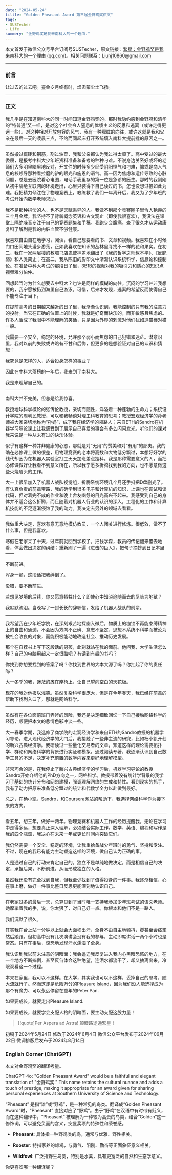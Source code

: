 ```yaml
---
date: "2024-05-24"
tiltle: "Golden Pheasant Award 第三届金野鸡奖供文"
tags: 
- SUSTecher
- Life
summery: "金野鸡奖是我来南科大的一个理由."
---
```


本文首发于微信公众号平台订阅号SUSTecher，原文链接：[繁星：金野鸡奖是我来南科大的一个理由 (qq.com)](https://mp.weixin.qq.com/s/MzKHQ2Q5rM58JHNsLchOXw)。相关问题联系：Liuhj10860@gmail.com

---

### 前言

让过去的过去吧。鎏金岁月终有时，烟囱蒙尘土飞扬。

---

### 正文

我几乎是在知道南科大的同一时间知道金野鸡奖的。那时我隐约感到金野鸡和清华的“特普通”奖一样，是对这个社会令人窒息的优绩主义的反思和逃离（或许走得更远一些）。对这种相对开放包容的风气，我有一种朦胧的向往，或许这就是我和父亲在最后一天的凌晨三点，不约而同起床打开系统填入南科大提前批的原因之一。

---

虽然搬过瓷砖和钢筋，割过油菜，我和父亲都认为我过得太顺了。高中受过的最大委屈，是报考中科大少年班资料准备和备考的种种刁难。不说身边关系好或坏的老师们大多明里暗里地反对，开文件的时候多少经受阴阳怪气和刁难，抑或是商人气息的校领导那种看拉磨的驴的眼光和施恩的语气。高一因为焦虑和遗传导致的心脏问题，总是去医院看心电图，电话手表里存的第一位是急诊的医生。那时的我刚刚从初中隔绝互联网的环境走出，心里只装得下自己读过的书，怎也没想过被如此为难。我把精力倾注在了物理竞赛上，教练教了我们一年离开后，我又为了少年班的考试开始向数学老师求助。

我不是那种拼命的人，也不是天赋秉异的人。我做不到那个竞赛圈子里令人艳羡的三个月金牌，我坚持不了背新概念英语和古文观止（即使我很喜欢），我没法在课堂上隔绝噪音专注于自己的竞赛题集和手稿。我跑步会腹痛，查了很久才从运动康复科了解到是我的内脏血管不够健康。

我喜欢自由自在地学习，阅读，看自己想要看的书、文章和视频。我喜欢在小时候门口田间地头漫步游荡，正如我喜欢在知识的丛林里寻找不一样的花和果实。在初二，我在一家两层楼的教培书店鬼使神差地翻出了《我的哲学之师叔本华》、《反脆弱》和人类简史；在高二，我从陈旧的影印文中渐渐认识系统科学、信息论和控制论。在准备中科大考试的那段日子里，3B1B的视频对我的吸引力和质心的知识点视频难分伯仲。

回想起当时为什么想要去中科大？也许是同样的模糊的向往。沉闷的学习并非我想要的，我宁愿被扔到海里自己游泳。可惜，后来才发现，逃离的希望反而使得自己不能专注于当下。

在提前高考的日期越来越近的日子里，我渐渐认识到，我能控制的只有我的注意力的投射。当它在正确的位置上的时候，我就是好奇而快乐的，而非敏感且焦虑的。许多人活成了我眼中不能理解的笑话，只是因为外界的刺激对他们犹如逗猫棒对猫一般。


我需要一个安全，稳定的环境，允许那个弱小而焦虑的自己犯错和迷茫。潜意识里，我对以前的失败或许略有不甘和后悔，但更多的是想验证对自己的认识和猜想：

我究竟是怎样的人，适合投身怎样的事业？

因此在中科大落榜的一年后，我来到了南科大。

我是来理解自己的。

---

南科大并不完美，但总是给我惊喜。

教授地球科学概论的张传伦教授，亲切而随性，洋溢着一种蓬勃的生命力；系统设计学院的周利民教授，可以和我畅谈对理工科教育的思考；教授宏观经济学的孙老师被大家亲切地称为“孙妈”，成了我在经济学的领路人；来自ETH的Sandro在机器学习导论课上让我感受到了展示自己喜爱的事会有多么闪闪发光。听他们的课对我来说是一种从未有过的快乐体验。

似乎有这样一种并非健康的心态，那就是对“无用”的赞美和对“有用”的鄙夷。我的确在必修课上做的很差，用物理竞赛的老本将高数和大物低分飘过，本想好好学的线代却因为在机器人实验室打工天天加班差点挂科。我是那种需要意义的人，而把必修课做好让我看不到意义所在，所以我宁愿多折腾找到我的方向，也不愿意做这些火烧眉头的工作。

大一上很早加入了机器人战队视觉组，折腾系统环境几个月还手抖把D盘删光了。有认真负责的前辈带路，我的确学到很多电子和计算机的知识，上课也在调试和读代码，但对着完不成的作业和晚上舍友幽怨的目光高兴不起来。我感受到自己的身体并不适合这么折腾，而且随着对机器人行业的认识的深入，工程化的工作和计算机技能的不足逐渐侵蚀了我的动力。我决定去另外的领域去看看。

---

我做重大决定，喜欢有意无意地模仿教员，一个人闭关进行修炼。很低效，做不了什么事，但是我喜欢。

寒假在老家呆了十天，过年前就回到学校了。把钱学森，教员的传记翻来覆去地看，体会做出决定的纠结；重新刷了一遍《进击的巨人》，把句子摘抄到日记本里——

不断前进。

浑身一颤，这段话把我绊倒了。

没错，要不断前进。

若想见梦境的后续，你又愿意牺牲什么？即使心中知晓追随而去的尽头为地狱？

我默默流泪。当晚写了一封长长的辞职信，发给了机器人战队的前辈。

---

我希望我在少年班学院，在深刻艰苦地探幽入微后，物质上的枷锁不再能束缚精神上的自由和通透，不会因为方向不正确、意志不坚定、思想不系统不科学而被沦为被社会改良的对象，而能积极能动地改造社会、推动历史发展。

那个在自荐书上写下这段话的男孩，此刻就站在我的面前。他问我，大学生活怎么样？自己的电脑用起来一定很酷吧？有读到有趣的书吗？

你找到你想要找到的答案了吗？你找到世界的大本大源了吗？你扛起了你的责任吗？

大一冬季的我，迷茫的瘫在座椅上，让自己望向空白的天花板。

现在的我对他报以浅笑。虽然复杂科学很庞大，但是在今年春天，我已经在前辈的帮助下找到入口了，那就是网络科学。


---

虽然有在各位面前班门弄斧的风险，我还是决定细致回忆一下自己接触网络科学的经历，顺便把本文的悲情色彩冲淡一些。

大一春季学期，我选修了商学院的宏观经济学和来自ETH的Sandro教授的机器学习导论。进入现代经济学的大门后，我接触了一些非主流的研究，比如杨小凯开创的新兴古典经济学。我研读过一些量化交易者的文章，知道这样的理论需要拓扑学、群论和网络科学的背景进行实证和模拟。通过阅读专著，我逐渐认识到自己数学工具的不足，决定补充前置的数学内容来更好地理解模型。

非常巧合的是，在我停止了新兴古典经济学的学习后，机器学习导论的教授Sandro开始介绍他的PhD方向之一，网络科学。教授带着没有统计学背景的我学习了基础的统计分布和网络建模，强调理解网络的生成和特性。看到现实的抓手，我有了动力把原来准备低分飘过的统计和代数学全力以赴做到最好。

总之，在杨小凯，Sandro，和Coursera网站的帮助下，我选择网络科学作为接下来的方向。

---

看五年，想三年，做好一两年。物理竞赛和机器人工作的经历提醒我，无论在学习中走得多远，想要真正深入理解，必须结合实际工作。数学、英语、编程和写作是我的四个瓶颈，我决心在未来一年或更长时间内突破它们。

我仍然需要一个安全、稳定的环境，让我重拾备战少年班时的勇气、坚持和专注。不过，现在的我已有能力主动塑造这样的环境，做自己认为正确的事。

人是通过自己的行动来肯定自己的。独立不是单纯地做决定，而是相信自己的决定，承担后果，不断前进，从而形成独立的人格。

虽然我还没有完全找到自我，但我至少找到了值得投身的一件事。我逐渐相信，心在事上磨，做好一件事比整日反思更能深刻地认识自己。


---

在老家过冬的最后一天，总算见到了当时唯一支持我参加少年班考试的语文老师。她摩挲着我的手，说，你太狠了，对自己好一点。你根本和他们不是一路人。

我们沉默了很久。

其实我在台上站一分钟以上就会大面积出汗，全身不由自主地颤抖，脚甚至会痉挛然后踉跄。但初高中没有几次演讲会没有我的参与，主动即席讲话一两个小时也是常态。只有在事后，惊恐地发现汗水濡湿了全身。

我认识到我以前未注意的阴暗面：我会逼迫我反复进入我内心黑暗恐怖的地方，在一个地方不断摔倒，甚至反刍体会这种绝望，连泪水都流干了，却又抽离出来，冷眼观看这一个过程。

本来在家里，我可以不这样。在大学，其实我也可以不这样，丢掉自己的思考，随大流就行了。然而这却是危险万分的Pleasure Island，因为我们没人能选择成为那个有魔力、可以永远停留在童年的Peter Pan.

如果要成长，就要走出Pleasure Island.

如果要成长，就要学会支配人格的阴暗面，要主动支配这股力量！

>[!quote]Per Aspera ad Astra!​
>颠簸路途通繁星！


初稿于2024年5月24日
修改于2024年6月4日
微信公众平台发布于2024年06月22日
微调排版后发布于2024年8月14日

### English Corner (ChatGPT)

本文对金野鸡奖的翻译考量。

ChatGPT-4o: "Golden Pheasant Award" would be a faithful and elegant translation of "金野鸡奖." This name retains the cultural nuance and adds a touch of prestige, making it appropriate for an award given for sharing personal experiences at Southern University of Science and Technology.

“Pheasant” 是指“雉”或“野鸡”，是一种常见的鸟类。翻译成“Golden Pheasant Award”时，“Pheasant” 直接对应了“野鸡”。由于“野鸡”在汉语中有时带有贬义，而在这种翻译中，“Pheasant” 被理解为一种较为高贵的鸟类，结合“Golden”这一修饰词，可以避免负面的含义，突显奖项的特殊性和荣誉感。

- **Pheasant**: 具体指一种野鸡类的鸟，通常与优雅、野性相关。

- **Rooster**: 特指家养的雄鸡，与勇气、阳刚、勤奋等正面象征意义相关。

- **Wildfowl**: 广泛指野生鸟类，特别是水禽，具有更宽泛的自然和生态学意义。

你更喜欢哪一种翻译呢？